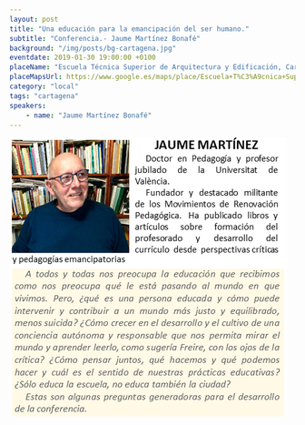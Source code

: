 ```yaml
---
layout: post
title: "Una educación para la emancipación del ser humano."
subtitle: "Conferencia.- Jaume Martínez Bonafé"
background: "/img/posts/bg-cartagena.jpg"
eventdate: 2019-01-30 19:00:00 +0100
placeName: "Escuela Técnica Superior de Arquitectura y Edificación, Cartagena."
placeMapsUrl: https://www.google.es/maps/place/Escuela+T%C3%A9cnica+Superior+de+Arquitectura+y+Edificaci%C3%B3n/@37.6066789,-0.9813371,17z/data=!3m1!4b1!4m5!3m4!1s0xd63418972cd92df:0x208788401eaf985d!8m2!3d37.6066747!4d-0.9791484
category: "local"
tags: "cartagena"
speakers:
    - name: "Jaume Martínez Bonafé"
---
```


![cartel](/img/posts/bonafe1png.png)

